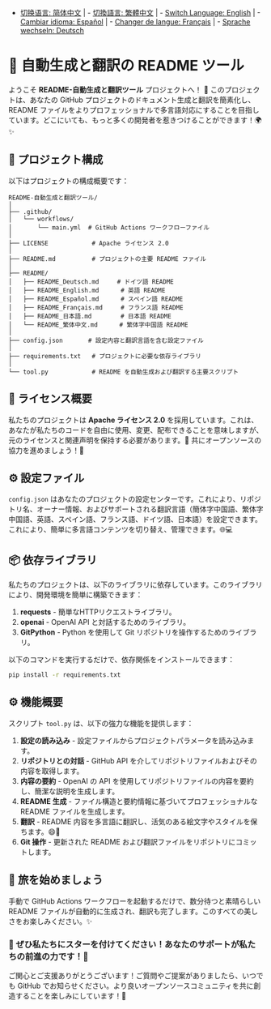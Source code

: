 - [切换语言: 简体中文](/README.md) | - [切換語言: 繁體中文](/README/README_繁体中文.md) | - [Switch Language: English](/README/README_English.md) | - [Cambiar idioma: Español](/README/README_Español.md) | - [Changer de langue: Français](/README/README_Français.md) | - [Sprache wechseln: Deutsch](/README/README_Deutsch.md)

# 🤖 自動生成と翻訳の README ツール

ようこそ **README-自動生成と翻訳ツール** プロジェクトへ！ 🎉 このプロジェクトは、あなたの GitHub プロジェクトのドキュメント生成と翻訳を簡素化し、README ファイルをよりプロフェッショナルで多言語対応にすることを目指しています。どこにいても、もっと多くの開発者を惹きつけることができます！🌍✨

## 🚀 プロジェクト構成

以下はプロジェクトの構成概要です：

```
README-自動生成と翻訳ツール/
│
├── .github/
│   └── workflows/
│       └── main.yml  # GitHub Actions ワークフローファイル
│
├── LICENSE            # Apache ライセンス 2.0
│
├── README.md          # プロジェクトの主要 README ファイル
│
├── README/
│   ├── README_Deutsch.md     # ドイツ語 README 
│   ├── README_English.md      # 英語 README 
│   ├── README_Español.md      # スペイン語 README 
│   ├── README_Français.md     # フランス語 README 
│   ├── README_日本語.md        # 日本語 README 
│   └── README_繁体中文.md      # 繁体字中国語 README 
│
├── config.json       # 設定内容と翻訳言語を含む設定ファイル
│
├── requirements.txt   # プロジェクトに必要な依存ライブラリ
│
└── tool.py            # README を自動生成および翻訳する主要スクリプト
```

## 📜 ライセンス概要

私たちのプロジェクトは **Apache ライセンス 2.0** を採用しています。これは、あなたが私たちのコードを自由に使用、変更、配布できることを意味しますが、元のライセンスと関連声明を保持する必要があります。📝 共にオープンソースの協力を進めましょう！💪

## ⚙️ 設定ファイル

`config.json` はあなたのプロジェクトの設定センターです。これにより、リポジトリ名、オーナー情報、およびサポートされる翻訳言語（簡体字中国語、繁体字中国語、英語、スペイン語、フランス語、ドイツ語、日本語）を設定できます。これにより、簡単に多言語コンテンツを切り替え、管理できます。🌐💻

## 📦 依存ライブラリ

私たちのプロジェクトは、以下のライブラリに依存しています。このライブラリにより、開発環境を簡単に構築できます：

1. **requests** - 簡単なHTTPリクエストライブラリ。
2. **openai** - OpenAI API と対話するためのライブラリ。
3. **GitPython** - Python を使用して Git リポジトリを操作するためのライブラリ。

以下のコマンドを実行するだけで、依存関係をインストールできます：

```bash
pip install -r requirements.txt
```

## ⚙️ 機能概要

スクリプト `tool.py` は、以下の強力な機能を提供します：

1. **設定の読み込み** - 設定ファイルからプロジェクトパラメータを読み込みます。
2. **リポジトリとの対話** - GitHub API を介してリポジトリファイルおよびその内容を取得します。
3. **内容の要約** - OpenAI の API を使用してリポジトリファイルの内容を要約し、簡潔な説明を生成します。
4. **README 生成** - ファイル構造と要約情報に基づいてプロフェッショナルな README ファイルを生成します。
5. **翻訳** - README 内容を多言語に翻訳し、活気のある絵文字やスタイルを保ちます。😄🎨
6. **Git 操作** - 更新された README および翻訳ファイルをリポジトリにコミットします。

## 🚀 旅を始めましょう

手動で GitHub Actions ワークフローを起動するだけで、数分待つと素晴らしい README ファイルが自動的に生成され、翻訳も完了します。このすべての美しさをお楽しみください。✨

### 🌟 ぜひ私たちにスターを付けてください！あなたのサポートが私たちの前進の力です！💖

ご関心とご支援ありがとうございます！ご質問やご提案がありましたら、いつでも GitHub でお知らせください。より良いオープンソースコミュニティを共に創造することを楽しみにしています！🤝